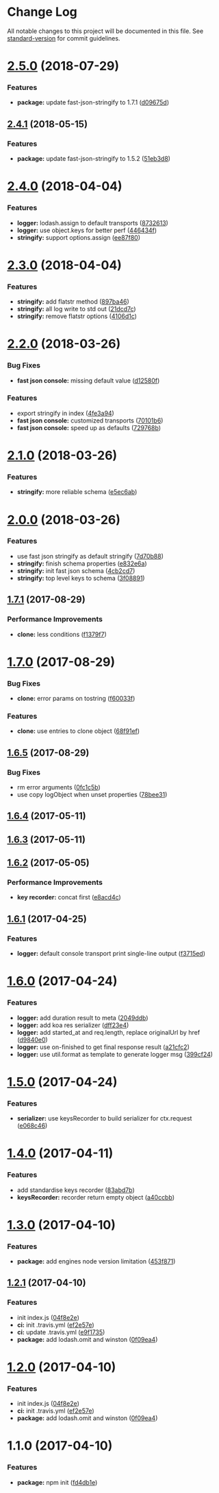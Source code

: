 # Change Log

All notable changes to this project will be documented in this file. See [standard-version](https://github.com/conventional-changelog/standard-version) for commit guidelines.

<a name="2.5.0"></a>
# [2.5.0](https://github.com/yidinghan/koa2-winston/compare/v2.4.1...v2.5.0) (2018-07-29)


### Features

* **package:** update fast-json-stringify to 1.7.1 ([d09675d](https://github.com/yidinghan/koa2-winston/commit/d09675d))



<a name="2.4.1"></a>
## [2.4.1](https://github.com/yidinghan/koa2-winston/compare/v2.4.0...v2.4.1) (2018-05-15)


### Features

* **package:** update fast-json-stringify to 1.5.2 ([51eb3d8](https://github.com/yidinghan/koa2-winston/commit/51eb3d8))



<a name="2.4.0"></a>
# [2.4.0](https://github.com/yidinghan/koa2-winston/compare/v2.3.0...v2.4.0) (2018-04-04)


### Features

* **logger:** lodash.assign to default transports ([8732613](https://github.com/yidinghan/koa2-winston/commit/8732613))
* **logger:** use object.keys for better perf ([446434f](https://github.com/yidinghan/koa2-winston/commit/446434f))
* **stringify:** support options.assign ([ee87f80](https://github.com/yidinghan/koa2-winston/commit/ee87f80))



<a name="2.3.0"></a>
# [2.3.0](https://github.com/yidinghan/koa2-winston/compare/v2.2.0...v2.3.0) (2018-04-04)


### Features

* **stringify:** add flatstr method ([897ba46](https://github.com/yidinghan/koa2-winston/commit/897ba46))
* **stringify:** all log write to std out ([21dcd7c](https://github.com/yidinghan/koa2-winston/commit/21dcd7c))
* **stringify:** remove flatstr options ([4106d1c](https://github.com/yidinghan/koa2-winston/commit/4106d1c))



<a name="2.2.0"></a>
# [2.2.0](https://github.com/yidinghan/koa2-winston/compare/v2.1.0...v2.2.0) (2018-03-26)


### Bug Fixes

* **fast json console:** missing default value ([d12580f](https://github.com/yidinghan/koa2-winston/commit/d12580f))


### Features

* export stringify in index ([4fe3a94](https://github.com/yidinghan/koa2-winston/commit/4fe3a94))
* **fast json console:** customized transports ([70101b6](https://github.com/yidinghan/koa2-winston/commit/70101b6))
* **fast json console:** speed up as defaults ([729768b](https://github.com/yidinghan/koa2-winston/commit/729768b))



<a name="2.1.0"></a>
# [2.1.0](https://github.com/yidinghan/koa2-winston/compare/v2.0.0...v2.1.0) (2018-03-26)


### Features

* **stringify:** more reliable schema ([e5ec6ab](https://github.com/yidinghan/koa2-winston/commit/e5ec6ab))



<a name="2.0.0"></a>
# [2.0.0](https://github.com/yidinghan/koa2-winston/compare/v1.7.1...v2.0.0) (2018-03-26)


### Features

* use fast json stringify as default stringify ([7d70b88](https://github.com/yidinghan/koa2-winston/commit/7d70b88))
* **stringify:** finish schema properties ([e832e6a](https://github.com/yidinghan/koa2-winston/commit/e832e6a))
* **stringify:** init fast json schema ([4cb2cd7](https://github.com/yidinghan/koa2-winston/commit/4cb2cd7))
* **stringify:** top level keys to  schema ([3f08891](https://github.com/yidinghan/koa2-winston/commit/3f08891))



<a name="1.7.1"></a>
## [1.7.1](https://github.com/yidinghan/koa2-winston/compare/v1.7.0...v1.7.1) (2017-08-29)


### Performance Improvements

* **clone:** less conditions ([f1379f7](https://github.com/yidinghan/koa2-winston/commit/f1379f7))



<a name="1.7.0"></a>
# [1.7.0](https://github.com/yidinghan/koa2-winston/compare/v1.6.5...v1.7.0) (2017-08-29)


### Bug Fixes

* **clone:** error params on tostring ([f60033f](https://github.com/yidinghan/koa2-winston/commit/f60033f))


### Features

* **clone:** use entries to clone object ([68f91ef](https://github.com/yidinghan/koa2-winston/commit/68f91ef))



<a name="1.6.5"></a>
## [1.6.5](https://github.com/yidinghan/koa2-winston/compare/v1.6.4...v1.6.5) (2017-08-29)


### Bug Fixes

* rm error arguments ([0fc1c5b](https://github.com/yidinghan/koa2-winston/commit/0fc1c5b))
* use copy logObject when unset properties ([78bee31](https://github.com/yidinghan/koa2-winston/commit/78bee31))



<a name="1.6.4"></a>
## [1.6.4](https://github.com/yidinghan/koa2-winston/compare/v1.6.3...v1.6.4) (2017-05-11)



<a name="1.6.3"></a>
## [1.6.3](https://github.com/yidinghan/koa2-winston/compare/v1.6.2...v1.6.3) (2017-05-11)



<a name="1.6.2"></a>
## [1.6.2](https://github.com/yidinghan/koa2-winston/compare/v1.6.1...v1.6.2) (2017-05-05)


### Performance Improvements

* **key recorder:** concat first ([e8acd4c](https://github.com/yidinghan/koa2-winston/commit/e8acd4c))



<a name="1.6.1"></a>
## [1.6.1](https://github.com/yidinghan/koa2-winston/compare/v1.6.0...v1.6.1) (2017-04-25)


### Features

* **logger:** default console transport print single-line output ([f3715ed](https://github.com/yidinghan/koa2-winston/commit/f3715ed))



<a name="1.6.0"></a>
# [1.6.0](https://github.com/yidinghan/koa2-winston/compare/v1.5.0...v1.6.0) (2017-04-24)


### Features

* **logger:** add duration result to meta ([2049ddb](https://github.com/yidinghan/koa2-winston/commit/2049ddb))
* **logger:** add koa res serializer ([dff23e4](https://github.com/yidinghan/koa2-winston/commit/dff23e4))
* **logger:** add started_at and req.length, replace originalUrl by href ([d9840e0](https://github.com/yidinghan/koa2-winston/commit/d9840e0))
* **logger:** use on-finished to get final response result ([a21cfc2](https://github.com/yidinghan/koa2-winston/commit/a21cfc2))
* **logger:** use util.format as template to generate logger msg ([399cf24](https://github.com/yidinghan/koa2-winston/commit/399cf24))



<a name="1.5.0"></a>
# [1.5.0](https://github.com/yidinghan/koa2-winston/compare/v1.4.0...v1.5.0) (2017-04-24)


### Features

* **serializer:** use keysRecorder to build serializer for ctx.request ([e068c46](https://github.com/yidinghan/koa2-winston/commit/e068c46))



<a name="1.4.0"></a>
# [1.4.0](https://github.com/yidinghan/koa2-winston/compare/v1.3.0...v1.4.0) (2017-04-11)


### Features

* add standardise keys recorder ([83abd7b](https://github.com/yidinghan/koa2-winston/commit/83abd7b))
* **keysRecorder:** recorder return empty object ([a40ccbb](https://github.com/yidinghan/koa2-winston/commit/a40ccbb))



<a name="1.3.0"></a>
# [1.3.0](https://github.com/yidinghan/koa2-winston/compare/v1.2.1...v1.3.0) (2017-04-10)


### Features

* **package:** add engines node version limitation ([453f871](https://github.com/yidinghan/koa2-winston/commit/453f871))



<a name="1.2.1"></a>
## [1.2.1](https://github.com/yidinghan/koa2-winston/compare/v1.1.0...v1.2.1) (2017-04-10)


### Features

* init index.js ([04f8e2e](https://github.com/yidinghan/koa2-winston/commit/04f8e2e))
* **ci:** init .travis.yml ([ef2e57e](https://github.com/yidinghan/koa2-winston/commit/ef2e57e))
* **ci:** update .travis.yml ([e9f1735](https://github.com/yidinghan/koa2-winston/commit/e9f1735))
* **package:** add lodash.omit and winston ([0f09ea4](https://github.com/yidinghan/koa2-winston/commit/0f09ea4))



<a name="1.2.0"></a>
# [1.2.0](https://github.com/yidinghan/koa2-winston/compare/v1.1.0...v1.2.0) (2017-04-10)


### Features

* init index.js ([04f8e2e](https://github.com/yidinghan/koa2-winston/commit/04f8e2e))
* **ci:** init .travis.yml ([ef2e57e](https://github.com/yidinghan/koa2-winston/commit/ef2e57e))
* **package:** add lodash.omit and winston ([0f09ea4](https://github.com/yidinghan/koa2-winston/commit/0f09ea4))



<a name="1.1.0"></a>
# 1.1.0 (2017-04-10)


### Features

* **package:** npm init ([fd4db1e](https://github.com/yidinghan/koa2-winston/commit/fd4db1e))
